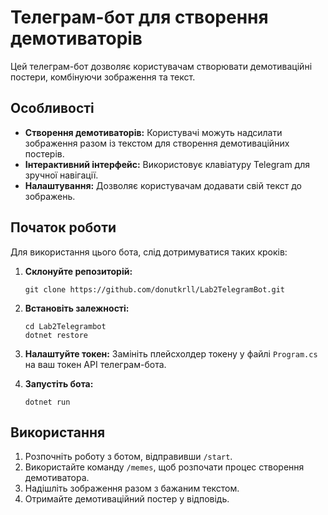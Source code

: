 
# Телеграм-бот для створення демотиваторів

Цей телеграм-бот дозволяє користувачам створювати демотиваційні постери, комбінуючи зображення та текст.

## Особливості

- **Створення демотиваторів:** Користувачі можуть надсилати зображення разом із текстом для створення демотиваційних постерів.
- **Інтерактивний інтерфейс:** Використовує клавіатуру Telegram для зручної навігації.
- **Налаштування:** Дозволяє користувачам додавати свій текст до зображень.

## Початок роботи

Для використання цього бота, слід дотримуватися таких кроків:

1. **Склонуйте репозиторій:**
   ```
   git clone https://github.com/donutkrll/Lab2TelegramBot.git
   ```

2. **Встановіть залежності:**
   ```
   cd Lab2Telegrambot
   dotnet restore
   ```

3. **Налаштуйте токен:**
   Замініть плейсхолдер токену у файлі `Program.cs` на ваш токен API телеграм-бота.

4. **Запустіть бота:**
   ```
   dotnet run
   ```

## Використання

1. Розпочніть роботу з ботом, відправивши `/start`.
2. Використайте команду `/memes`, щоб розпочати процес створення демотиватора.
3. Надішліть зображення разом з бажаним текстом. 
4. Отримайте демотиваційний постер у відповідь.
